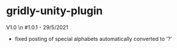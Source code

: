 # gridly-unity-plugin
V1.0 \n
#1.0.1 - 29/5/2021
  + fixed posting of special alphabets automatically converted to '?'

